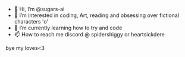 - 👋 Hi, I’m @sugars-ai
- 👀 I’m interested in coding, Art, reading and obsessing over fictional characters 'o'
- 🌱 I’m currently learning how to try and code
- 📫 How to reach me discord @ spidershiggy or heartsickdere

<!---
sugars-ai/sugars-ai is a ✨ special ✨ repository because its `README.md` (this file) appears on your GitHub profile.
You can click the Preview link to take a look at your changes.
--->
bye my loves<3

